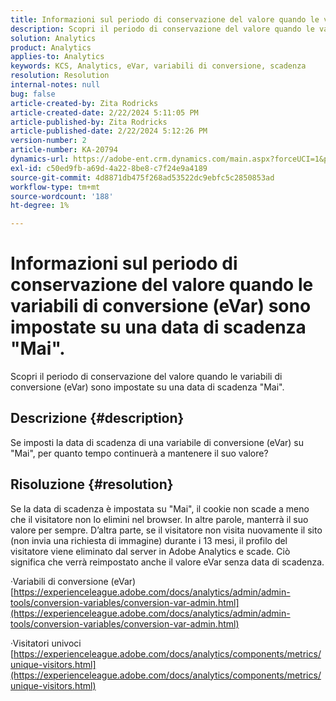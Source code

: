 ```yaml
---
title: Informazioni sul periodo di conservazione del valore quando le variabili di conversione (eVar) sono impostate su una data di scadenza "Mai".
description: Scopri il periodo di conservazione del valore quando le variabili di conversione (eVar) sono impostate su una data di scadenza "Mai".
solution: Analytics
product: Analytics
applies-to: Analytics
keywords: KCS, Analytics, eVar, variabili di conversione, scadenza
resolution: Resolution
internal-notes: null
bug: false
article-created-by: Zita Rodricks
article-created-date: 2/22/2024 5:11:05 PM
article-published-by: Zita Rodricks
article-published-date: 2/22/2024 5:12:26 PM
version-number: 2
article-number: KA-20794
dynamics-url: https://adobe-ent.crm.dynamics.com/main.aspx?forceUCI=1&pagetype=entityrecord&etn=knowledgearticle&id=f8dece5a-a5d1-ee11-9079-6045bd0061cb
exl-id: c50ed9fb-a69d-4a22-8be8-c7f24e9a4189
source-git-commit: 4d8871db475f268ad53522dc9ebfc5c2850853ad
workflow-type: tm+mt
source-wordcount: '188'
ht-degree: 1%

---
```


# Informazioni sul periodo di conservazione del valore quando le variabili di conversione (eVar) sono impostate su una data di scadenza &quot;Mai&quot;.


Scopri il periodo di conservazione del valore quando le variabili di conversione (eVar) sono impostate su una data di scadenza &quot;Mai&quot;.

## Descrizione {#description}

Se imposti la data di scadenza di una variabile di conversione (eVar) su &quot;Mai&quot;, per quanto tempo continuerà a mantenere il suo valore?

## Risoluzione {#resolution}


Se la data di scadenza è impostata su &quot;Mai&quot;, il cookie non scade a meno che il visitatore non lo elimini nel browser. In altre parole, manterrà il suo valore per sempre. D’altra parte, se il visitatore non visita nuovamente il sito (non invia una richiesta di immagine) durante i 13 mesi, il profilo del visitatore viene eliminato dal server in Adobe Analytics e scade. Ciò significa che verrà reimpostato anche il valore eVar senza data di scadenza.

·Variabili di conversione (eVar)
[https://experienceleague.adobe.com/docs/analytics/admin/admin-tools/conversion-variables/conversion-var-admin.html](https://experienceleague.adobe.com/docs/analytics/admin/admin-tools/conversion-variables/conversion-var-admin.html)

·Visitatori univoci
[https://experienceleague.adobe.com/docs/analytics/components/metrics/unique-visitors.html](https://experienceleague.adobe.com/docs/analytics/components/metrics/unique-visitors.html)
